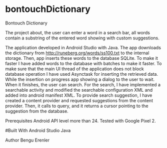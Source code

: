 # bontouchDictionary
Bontouch Dictionary

The project about, the user can enter a word in a search bar,  all words contain a substring of the entered word showing with custom suggestions.

The application developed in Android Studio with Java. The app downloads the dictionary from  http://runeberg.org/words/ss100.txt to the internal storage. Then, app inserts these words to the database SQLite. To make it faster I have added words to the database with batches to make it faster. To make sure that the main UI thread of the application does not block database operation I have used Asynctask for inserting the retrieved data. While the insertion on progress app showing a dialog to the user to wait. When it finishes, the user can search. For the search, I have implemented a searchable activity and modified the searchable configuration XML and added into android manifest XML. To provide search suggestion,  I have created a content provider and requested suggestions from the content provider. Then, it calls to query, and it returns a cursor pointing to the suggestion from the database. 


Prerequisites
Android API level more than 24. 
Tested with Google Pixel 2.

#Built With
Android Studio
Java

Author
Bengu Erenler

